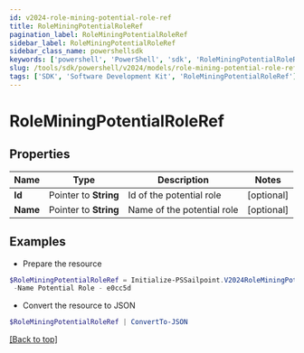 ```yaml
---
id: v2024-role-mining-potential-role-ref
title: RoleMiningPotentialRoleRef
pagination_label: RoleMiningPotentialRoleRef
sidebar_label: RoleMiningPotentialRoleRef
sidebar_class_name: powershellsdk
keywords: ['powershell', 'PowerShell', 'sdk', 'RoleMiningPotentialRoleRef'] 
slug: /tools/sdk/powershell/v2024/models/role-mining-potential-role-ref
tags: ['SDK', 'Software Development Kit', 'RoleMiningPotentialRoleRef']
---
```



# RoleMiningPotentialRoleRef

## Properties

Name | Type | Description | Notes
------------ | ------------- | ------------- | -------------
**Id** |  Pointer to **String** | Id of the potential role | [optional] 
**Name** |  Pointer to **String** | Name of the potential role | [optional] 

## Examples

- Prepare the resource
```powershell
$RoleMiningPotentialRoleRef = Initialize-PSSailpoint.V2024RoleMiningPotentialRoleRef  -Id e0cc5d7d-bf7f-4f81-b2af-8885b09d9923 `
 -Name Potential Role - e0cc5d
```

- Convert the resource to JSON
```powershell
$RoleMiningPotentialRoleRef | ConvertTo-JSON
```


[[Back to top]](#) 


